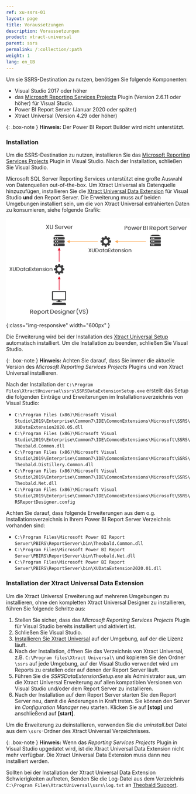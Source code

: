 ```yaml
---
ref: xu-ssrs-01
layout: page
title: Voraussetzungen
description: Voraussetzungen
product: xtract-universal
parent: ssrs
permalink: /:collection/:path
weight: 1
lang: en_GB
---
```


Um sie SSRS-Destination zu nutzen, benötigen Sie folgende Komponenten:

- Visual Studio 2017 oder höher
- das [Microsoft Reporting Services Projects](https://marketplace.visualstudio.com/items?itemName=ProBITools.MicrosoftReportProjectsforVisualStudio) Plugin (Version 2.6.11 oder höher) für Visual Studio.
- Power BI Report Server (Januar 2020 oder später)
- Xtract Universal (Version 4.29 oder höher)

{: .box-note }
**Hinweis:** Der Power BI Report Builder wird nicht unterstützt.


### Installation

Um die SSRS-Destination zu nutzen, installieren Sie das [Microsoft Reporting Services Projects](https://marketplace.visualstudio.com/items?itemName=ProBITools.MicrosoftReportProjectsforVisualStudio) Plugin in Visual Studio.
Nach der Installation, schließen Sie Visual Studio.

Microsoft SQL Server Reporting Services unterstützt eine große Auswahl von Datenquellen out-of-the-box. 
Um Xtract Universal als Datenquelle hinzuzufügen, installieren Sie die [Xtract Universal Data Extension](./voraussetzungen#installation-using-the-xtract-universal-data-extension) für Visual Studio **und** den Report Server.
Die Erweiterung muss auf beiden Umgebungen installiert sein, um die von Xtract Universal extrahierten Daten zu konsumieren, siehe folgende Grafik:

![XU-Setup](/img/content/xu/ssrs/XUDataExtensionInstallation.png){:class="img-responsive" width="600px" }

Die Erweiterung wird bei der Installation des [Xtract Universal Setup](../../einfuehrung/installation-und-update) automatisch installiert.
Um die Installation zu beenden, schließen Sie Visual Studio.


{: .box-note }
**Hinweis:** Achten Sie darauf, dass Sie immer die aktuelle Version des *Microsoft Reporting Services Projects* Plugins und von Xtract Universal installieren.

Nach der Installation der `C:\Program Files\XtractUniversal\ssrs\SSRSDataExtensionSetup.exe` erstellt das Setup die folgenden Einträge und Erweiterungen im Installationsverzeichnis von Visual Studio:
- `C:\Program Files (x86)\Microsoft Visual Studio\2019\Enterprise\Common7\IDE\CommonExtensions\Microsoft\SSRS\XUDataExtension2020.05.dll`
- `C:\Program Files (x86)\Microsoft Visual Studio\2019\Enterprise\Common7\IDE\CommonExtensions\Microsoft\SSRS\Theobald.Common.dll`
- `C:\Program Files (x86)\Microsoft Visual Studio\2019\Enterprise\Common7\IDE\CommonExtensions\Microsoft\SSRS\Theobald.Distillery.Common.dll`
- `C:\Program Files (x86)\Microsoft Visual Studio\2019\Enterprise\Common7\IDE\CommonExtensions\Microsoft\SSRS\Theobald.Net.dll`
- `C:\Program Files (x86)\Microsoft Visual Studio\2019\Enterprise\Common7\IDE\CommonExtensions\Microsoft\SSRS\RSReportDesigner.config`

Achten Sie darauf, dass folgende Erweiterungen aus dem o.g. Installationsverzeichnis in Ihrem Power BI Report Server Verzeichnis vorhanden sind:
- `C:\Program Files\Microsoft Power BI Report Server\PBIRS\ReportServer\bin\Theobald.Common.dll`
- `C:\Program Files\Microsoft Power BI Report Server\PBIRS\ReportServer\bin\Theobald.Net.dll`
- `C:\Program Files\Microsoft Power BI Report Server\PBIRS\ReportServer\bin\XUDataExtension2020.01.dll`

### Installation der Xtract Universal Data Extension

Um die Xtract Universal Erweiterung auf mehreren Umgebungen zu installieren, ohne den kompletten Xtract Universal Designer zu installieren, führen Sie folgende Schritte aus:

1. Stellen Sie sicher, dass das *Microsoft Reporting Services Projects* Plugin für Visual Studio bereits installiert und aktiviert ist. 
2. Schließen Sie Visual Studio.
3. [Installieren Sie Xtract Universal](../../einfuehrung/installation-und-update) auf der Umgebung, auf der die Lizenz läuft.
4. Nach der Installation, öffnen Sie das Verzeichnis von Xtract Universal, z.B. `C:\Program files\Xtract Universal\` und kopieren Sie den Ordner `\ssrs` auf jede Umgebung, auf der Visual Studio verwendet wird um Reports zu erstellen oder auf denen der Report Server läuft.
5. Führen Sie die *SSRSDataExtensionSetup.exe* als Administrator aus, um die Xtract Universal Erweiterung auf allen kompatiblen Versionen von Visual Studio und/oder dem Report Server zu installieren. 
6. Nach der Installation auf dem Report Server starten Sie den Report Server neu, damit die Änderungen in Kraft treten.
Sie können den Server im *Configuration Manager* neu starten. Klicken Sie auf **[stop]** und anschließend auf **[start]**.

Um die Erweiterung zu deinstallieren, verwenden Sie die *uninstall.bat* Datei aus dem `\ssrs`-Ordner des Xtract Universal Verzeichnisses.

{: .box-note }
**Hinweis:** Wenn das *Reporting Services Projects* Plugin in Visual Studio upgedatet wird, ist die Xtract Universal Data Extension nicht mehr verfügbar. Die Xtract Universal Data Extension muss dann neu installiert werden.

Sollten bei der Installation der Xtract Universal Data Extension Schwierigkeiten auftreten, Senden Sie die Log-Datei aus dem Verzeichnis `C:\Program Files\XtractUniversal\ssrs\log.txt` an [Theobald Support](mailto:support@theobald-software.com).

